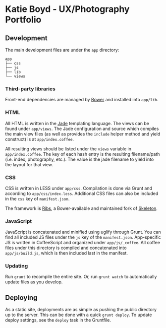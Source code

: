 # Katie Boyd - UX/Photography Portfolio

## Development

The main development files are under the `app` directory:

```
app
├── css
├── js
├── lib
└── views
```

### Third-party libraries

Front-end dependencies are managed by [Bower](http://bower.io) and installed
into `app/lib`.

### HTML

All HTML is written in the [Jade](http://jade-lang.com/) templating language.
The views can be found under `app/views`. The Jade configuration and source
which compiles the main view files (as well as provides the `include`
helper method and yield construct) is at `app/index.coffee`.

All resulting views should be listed under the `views` variable in
`app/index.coffee`. The key of each hash entry is the resulting filename/path (i.e.
index, photography, etc.). The value is the jade filename to yield into the
layout for that view.

### CSS

CSS is written in LESS under `app/css`. Compilation is done via Grunt and
according to `app/css/index.less`. Additional CSS files can also be included in
the `css` key of `manifest.json`.

The framework is [Ribs](https://github.com/nickpack/Ribs), a Bower-available and
maintained fork of [Skeleton](http://www.getskeleton.com/).

### JavaScript

JavaScript is concatenated and minified using uglify through Grunt. You can find
all included JS files under the `js` key of the `manifest.json`. App-specific JS
is written in CoffeeScript and organized under `app/js/_coffee`. All coffee
files under this directory is compiled and concatenated into `app/js/build.js`,
which is then included last in the manifest.

### Updating

Run `grunt` to recompile the entire site. Or, run `grunt watch` to automatically
update files as you develop.

## Deploying

As a static site, deployments are as simple as pushing the public directory up
to the server. This can be done with a quick `grunt deploy`. To update deploy
settings, see the `deploy` task in the Gruntfile.
